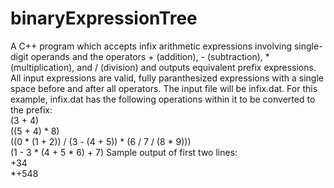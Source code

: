 # binaryExpressionTree
A C++ program which accepts infix arithmetic expressions involving single-digit operands and the operators + (addition), - (subtraction), * (multiplication), and / (division) and outputs equivalent prefix expressions.
All input expressions are valid, fully paranthesized expressions with a single space before and after all operators. The input file will be infix.dat. For this example, infix.dat has the following operations within it to be converted to the prefix:  
(3 + 4)  
((5 + 4) * 8)  
((0 * (1 + 2)) / (3 - (4  +  5))  *  (6 / 7 / (8 * 9)))  
(1 - 3 * (4 + 5 * 6) + 7)
Sample output of first two lines:  
+34   
*+548  
